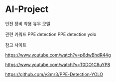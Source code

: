 # AI-Project
안전 장비 착용 유무 모델


관련 키워드
PPE detection
PPE detection yolo

참고 사이트

https://www.youtube.com/watch?v=p6dwBhdR44g

https://www.youtube.com/watch?v=T0DO1C8uYP8

https://github.com/y3mr3/PPE-Detection-YOLO
